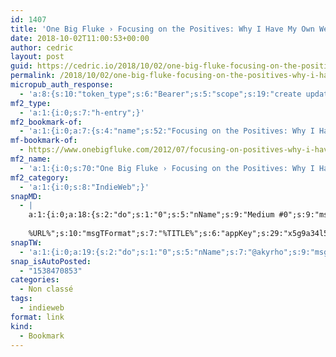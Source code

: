 ```yaml
---
id: 1407
title: 'One Big Fluke › Focusing on the Positives: Why I Have My Own Website'
date: 2018-10-02T11:00:53+00:00
author: cedric
layout: post
guid: https://cedric.io/2018/10/02/one-big-fluke-focusing-on-the-positives-why-i-have-my-own-website/
permalink: /2018/10/02/one-big-fluke-focusing-on-the-positives-why-i-have-my-own-website/
micropub_auth_response:
  - 'a:8:{s:10:"token_type";s:6:"Bearer";s:5:"scope";s:19:"create update media";s:2:"me";s:18:"https://cedric.io/";s:9:"issued_by";s:45:"https://cedric.io/wp-json/indieauth/1.0/token";s:9:"client_id";s:21:"https://quill.p3k.io/";s:9:"issued_at";i:1538118744;s:4:"user";i:1;s:13:"last_accessed";i:1538470852;}'
mf2_type:
  - 'a:1:{i:0;s:7:"h-entry";}'
mf2_bookmark-of:
  - 'a:1:{i:0;a:7:{s:4:"name";s:52:"Focusing on the Positives: Why I Have My Own Website";s:7:"summary";s:34:"Brett Slatkin&#039;s personal site";s:8:"featured";s:55:"http://commondatastorage.googleapis.com/haxor/beach.jpg";s:11:"publication";s:15:"onebigfluke.com";s:5:"photo";a:2:{i:0;s:55:"http://commondatastorage.googleapis.com/haxor/beach.jpg";i:1;s:145:"https://lh6.googleusercontent.com/proxy/Lsn0mzoWpO0Hd_cFUfSLVV4YEFxAA92ofDxH5mD6bg6t5Lv_SJXzeEAhGzGOYWE6uVJRF2oSq2UwDTVZXCkx5HfH1a7gQVnOZrEA=s0-d";}s:3:"url";s:80:"https://www.onebigfluke.com/2012/07/focusing-on-positives-why-i-have-my-own.html";s:4:"type";s:4:"feed";}}'
mf-bookmark-of:
  - https://www.onebigfluke.com/2012/07/focusing-on-positives-why-i-have-my-own.html
mf2_name:
  - 'a:1:{i:0;s:70:"One Big Fluke › Focusing on the Positives: Why I Have My Own Website";}'
mf2_category:
  - 'a:1:{i:0;s:8:"IndieWeb";}'
snapMD:
  - |
    a:1:{i:0;a:18:{s:2:"do";s:1:"0";s:5:"nName";s:9:"Medium #0";s:9:"msgFormat";s:19:"%FULLTEXT%
    
    %URL%";s:10:"msgTFormat";s:7:"%TITLE%";s:6:"appKey";s:29:"x5g9a34l5z294i5y2q284e4g54454";s:6:"appSec";s:85:"d3h0a44e4s2b4i5u2r234m5f5b4v2l5q2a444h574347464a454x2w20374447494c484b4w2c464f5u2d4z2";s:8:"inclTags";s:1:"1";s:7:"fltrsOn";i:0;s:5:"fltrs";a:0:{}s:7:"proxyOn";i:0;s:7:"useSURL";i:0;s:1:"v";i:350;s:4:"publ";s:1:"0";s:11:"accessToken";s:65:"2353413aa5437433e5648ccf74a16119308317c52d1a24d8ed99f26add037528a";s:12:"appAppUserID";s:65:"104b21fd8da79171a6e7bf800d03b4b761204f242935e05d2d86850a6b1635f77";s:14:"appAppUserName";s:26:"Cédric Bousmanne (akyrho)";s:13:"appAppUserURL";s:26:"https://medium.com/@akyrho";s:7:"pubList";a:0:{}}}
snapTW:
  - 'a:1:{i:0;a:19:{s:2:"do";s:1:"0";s:5:"nName";s:7:"@akyrho";s:9:"msgFormat";s:26:"%TITLE%. %EXCERPT% - %URL%";s:6:"appKey";s:55:"x5g9a8325v2y475r3c4m48584n53446p423r3r5u3e356j5j3k4r2p3";s:6:"appSec";s:105:"d3h0a94o46415u594v3q5l5n5l4r4x474x4j484o473u4i5w2m4k494z2k344n306n5r3l5v2s554p4n3p3k45495c3z4v4d3m3u5w525";s:7:"fltrsOn";i:0;s:5:"fltrs";a:0:{}s:7:"proxyOn";i:0;s:7:"useSURL";i:0;s:1:"v";i:350;s:5:"twURL";s:25:"http://twitter.com/akyrho";s:11:"accessToken";s:50:"6678782-Eyg60SCeh7762DEIsYtTPD5GVeOuSN8ATMdF2Lpppe";s:14:"accessTokenSec";s:45:"PgGDCbcYLJnR5esZjY9ID72A33mUNCYnQwaQTBsojSJNa";s:5:"tw140";i:0;s:10:"riComments";s:1:"1";s:11:"riCommentsM";s:1:"1";s:12:"riCommentsAA";s:1:"1";s:8:"attchImg";s:1:"1";s:9:"wpImgSize";s:4:"full";}}'
snap_isAutoPosted:
  - "1538470853"
categories:
  - Non classé
tags:
  - indieweb
format: link
kind:
  - Bookmark
---
```

